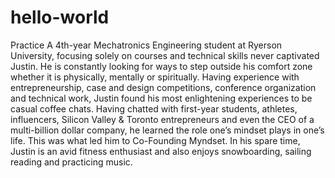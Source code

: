 # hello-world
Practice
A 4th-year Mechatronics Engineering student at Ryerson University, focusing solely on courses and technical skills never captivated Justin. He is constantly looking for ways to step outside his comfort zone whether it is physically, mentally or spiritually. Having experience with entrepreneurship, case and design competitions, conference organization and technical work, Justin found his most enlightening experiences to be casual coffee chats. Having chatted with first-year students, athletes, influencers, Silicon Valley & Toronto entrepreneurs and even the CEO of a multi-billion dollar company, he learned the role one’s mindset plays in one’s life. This was what led him to Co-Founding Myndset. In his spare time, Justin is an avid fitness enthusiast and also enjoys snowboarding, sailing reading and practicing music.
